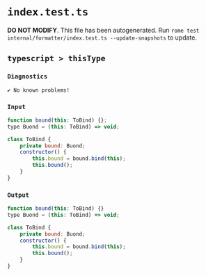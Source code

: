 # `index.test.ts`

**DO NOT MODIFY**. This file has been autogenerated. Run `rome test internal/formatter/index.test.ts --update-snapshots` to update.

## `typescript > thisType`

### `Diagnostics`

```
✔ No known problems!

```

### `Input`

```js
function bound(this: ToBind) {};
type Buond = (this: ToBind) => void;

class ToBind {
    private bound: Buond;
    constructor() {
        this.bound = bound.bind(this);
        this.bound();
    }
}

```

### `Output`

```js
function bound(this: ToBind) {}
type Buond = (this: ToBind) => void;

class ToBind {
	private bound: Buond;
	constructor() {
		this.bound = bound.bind(this);
		this.bound();
	}
}

```

